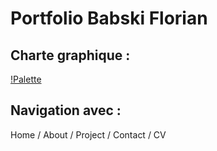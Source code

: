 # Portfolio Babski Florian
## Charte graphique :

[!Palette](assets/readme/palette.png)

## Navigation avec :
Home / About / Project / Contact / CV
